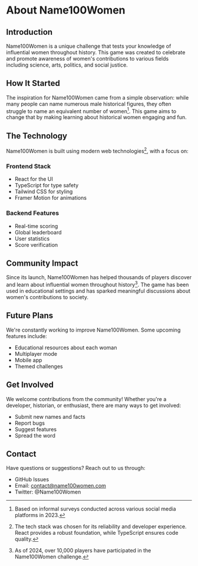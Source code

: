 # About Name100Women

## Introduction

Name100Women is a unique challenge that tests your knowledge of influential women throughout history. This game was created to celebrate and promote awareness of women's contributions to various fields including science, arts, politics, and social justice.

## How It Started

The inspiration for Name100Women came from a simple observation: while many people can name numerous male historical figures, they often struggle to name an equivalent number of women[^1]. This game aims to change that by making learning about historical women engaging and fun.

## The Technology

Name100Women is built using modern web technologies[^2], with a focus on:

### Frontend Stack
- React for the UI
- TypeScript for type safety
- Tailwind CSS for styling
- Framer Motion for animations

### Backend Features
- Real-time scoring
- Global leaderboard
- User statistics
- Score verification

## Community Impact

Since its launch, Name100Women has helped thousands of players discover and learn about influential women throughout history[^3]. The game has been used in educational settings and has sparked meaningful discussions about women's contributions to society.

## Future Plans

We're constantly working to improve Name100Women. Some upcoming features include:

- Educational resources about each woman
- Multiplayer mode
- Mobile app
- Themed challenges

## Get Involved

We welcome contributions from the community! Whether you're a developer, historian, or enthusiast, there are many ways to get involved:

- Submit new names and facts
- Report bugs
- Suggest features
- Spread the word

## Contact

Have questions or suggestions? Reach out to us through:

- GitHub Issues
- Email: contact@name100women.com
- Twitter: @Name100Women

[^1]: Based on informal surveys conducted across various social media platforms in 2023.

[^2]: The tech stack was chosen for its reliability and developer experience. React provides a robust foundation, while TypeScript ensures code quality.

[^3]: As of 2024, over 10,000 players have participated in the Name100Women challenge. 